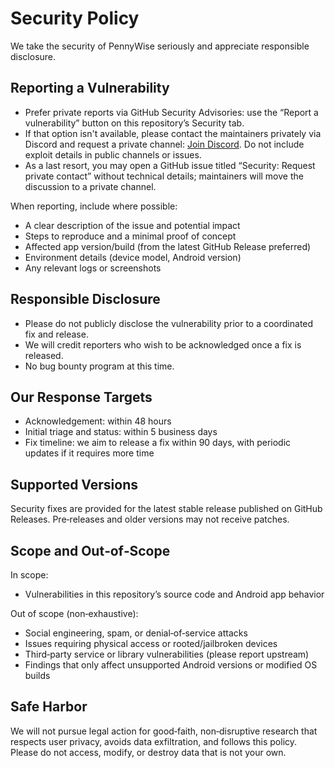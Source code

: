 # Security Policy

We take the security of PennyWise seriously and appreciate responsible disclosure.

## Reporting a Vulnerability

- Prefer private reports via GitHub Security Advisories: use the “Report a vulnerability” button on this repository’s Security tab.
- If that option isn't available, please contact the maintainers privately via Discord and request a private channel: [Join Discord](https://discord.gg/H3xWeMWjKQ). Do not include exploit details in public channels or issues.
- As a last resort, you may open a GitHub issue titled “Security: Request private contact” without technical details; maintainers will move the discussion to a private channel.

When reporting, include where possible:
- A clear description of the issue and potential impact
- Steps to reproduce and a minimal proof of concept
- Affected app version/build (from the latest GitHub Release preferred)
- Environment details (device model, Android version)
- Any relevant logs or screenshots

## Responsible Disclosure

- Please do not publicly disclose the vulnerability prior to a coordinated fix and release.
- We will credit reporters who wish to be acknowledged once a fix is released.
- No bug bounty program at this time.

## Our Response Targets

- Acknowledgement: within 48 hours
- Initial triage and status: within 5 business days
- Fix timeline: we aim to release a fix within 90 days, with periodic updates if it requires more time

## Supported Versions

Security fixes are provided for the latest stable release published on GitHub Releases. Pre‑releases and older versions may not receive patches.

## Scope and Out‑of‑Scope

In scope:
- Vulnerabilities in this repository’s source code and Android app behavior

Out of scope (non‑exhaustive):
- Social engineering, spam, or denial‑of‑service attacks
- Issues requiring physical access or rooted/jailbroken devices
- Third‑party service or library vulnerabilities (please report upstream)
- Findings that only affect unsupported Android versions or modified OS builds

## Safe Harbor

We will not pursue legal action for good‑faith, non‑disruptive research that respects user privacy, avoids data exfiltration, and follows this policy. Please do not access, modify, or destroy data that is not your own.
